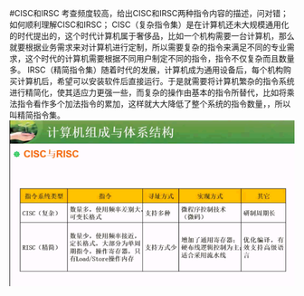 #CISC和IRSC
考查频度较高，给出CISC和IRSC两种指令内容的描述，问对错；
如何顺利理解CISC和IRSC；
CISC（复杂指令集）是在计算机还未大规模通用化的时代提出的，这个时代计算机属于奢侈品，比如一个机构需要一台计算机，那么就要根据业务需求来对计算机进行定制，所以需要复杂的指令来满足不同的专业需求，这个时代的计算机需要根据不同用户制定不同的指令，指令不仅复杂而且数量多。
IRSC（精简指令集）随着时代的发展，计算机成为通用设备后，每个机构购买计算机后，希望可以安装软件后直接运行。于是就需要将计算机繁杂的指令系统进行精简化，使其适应力更强一些，而复杂的操作由基本的指令所替代，比如将乘法指令看作多个加法指令的累加，这样就大大降低了整个系统的指令数量，，所以叫精简指令集。
![](/imgs/1.2.6-1复杂指令集合精简指令集.png)


